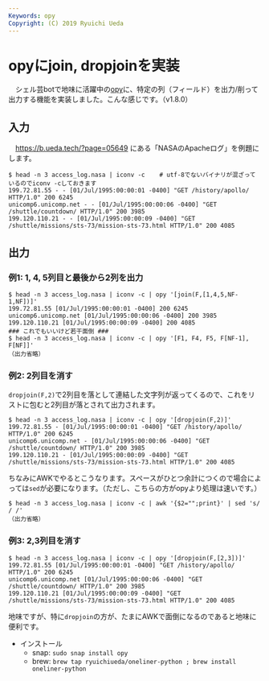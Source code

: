 ```yaml
---
Keywords: opy
Copyright: (C) 2019 Ryuichi Ueda
---
```


# opyにjoin, dropjoinを実装

　シェル芸botで地味に活躍中の[opy](https://github.com/ryuichiueda/opy)に、特定の列（フィールド）を出力/削って出力する機能を実装しました。こんな感じです。（v1.8.0）

## 入力

　https://b.ueda.tech/?page=05649 にある「NASAのApacheログ」を例題にします。

```
$ head -n 3 access_log.nasa | iconv -c    # utf-8でないバイナリが混ざっているのでiconv -cしておきます
199.72.81.55 - - [01/Jul/1995:00:00:01 -0400] "GET /history/apollo/ HTTP/1.0" 200 6245
unicomp6.unicomp.net - - [01/Jul/1995:00:00:06 -0400] "GET /shuttle/countdown/ HTTP/1.0" 200 3985
199.120.110.21 - - [01/Jul/1995:00:00:09 -0400] "GET /shuttle/missions/sts-73/mission-sts-73.html HTTP/1.0" 200 4085
```

## 出力

### 例1: 1, 4, 5列目と最後から2列を出力

```
$ head -n 3 access_log.nasa | iconv -c | opy '[join(F,[1,4,5,NF-1,NF])]'
199.72.81.55 [01/Jul/1995:00:00:01 -0400] 200 6245
unicomp6.unicomp.net [01/Jul/1995:00:00:06 -0400] 200 3985
199.120.110.21 [01/Jul/1995:00:00:09 -0400] 200 4085
### これでもいいけど若干面倒 ###
$ head -n 3 access_log.nasa | iconv -c | opy '[F1, F4, F5, F[NF-1], F[NF]]'
（出力省略）
```

### 例2: 2列目を消す

`dropjoin(F,2)`で2列目を落として連結した文字列が返ってくるので、これをリストに包むと2列目が落とされて出力されます。

```
$ head -n 3 access_log.nasa | iconv -c | opy '[dropjoin(F,2)]'
199.72.81.55 - [01/Jul/1995:00:00:01 -0400] "GET /history/apollo/ HTTP/1.0" 200 6245
unicomp6.unicomp.net - [01/Jul/1995:00:00:06 -0400] "GET /shuttle/countdown/ HTTP/1.0" 200 3985
199.120.110.21 - [01/Jul/1995:00:00:09 -0400] "GET /shuttle/missions/sts-73/mission-sts-73.html HTTP/1.0" 200 4085
```

ちなみにAWKでやるとこうなります。スペースがひとつ余計につくので場合によっては`sed`が必要になります。（ただし、こちらの方がopyより処理は速いです。）

```
$ head -n 3 access_log.nasa | iconv -c | awk '{$2="";print}' | sed 's/  / /'
（出力省略）
```

### 例3: 2,3列目を消す

```
$ head -n 3 access_log.nasa | iconv -c | opy '[dropjoin(F,[2,3])]'
199.72.81.55 [01/Jul/1995:00:00:01 -0400] "GET /history/apollo/ HTTP/1.0" 200 6245
unicomp6.unicomp.net [01/Jul/1995:00:00:06 -0400] "GET /shuttle/countdown/ HTTP/1.0" 200 3985
199.120.110.21 [01/Jul/1995:00:00:09 -0400] "GET /shuttle/missions/sts-73/mission-sts-73.html HTTP/1.0" 200 4085
```

地味ですが、特に`dropjoin`の方が、たまにAWKで面倒になるのであると地味に便利です。


* インストール
    * snap: `sudo snap install opy`
    * brew: `brew tap ryuichiueda/oneliner-python ; brew install oneliner-python`
